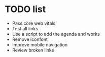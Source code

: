 # TODO list

- Pass core web vitals
- Test all links
- Use a script to add the agenda and works
- Remove iconfont
- Improve mobile navigation
- Review broken links

